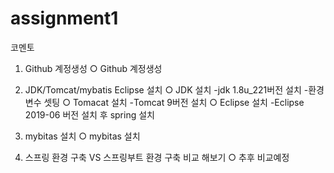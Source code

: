 # assignment1
코멘토

1. Github 계정생성
 ○ Github 계정생성
 
2. JDK/Tomcat/mybatis Eclipse 설치
 ○ JDK 설치
  -jdk 1.8u_221버전 설치
  -환경변수 셋팅
 ○ Tomacat 설치
  -Tomcat 9버전 설치
 ○ Eclipse 설치
  -Eclipse 2019-06 버전 설치 후 spring 설치
3. mybitas 설치
 ○ mybitas 설치
4. 스프링 환경 구축 VS 스프링부트 환경 구축 비교 해보기
 ○ 추후 비교예정
